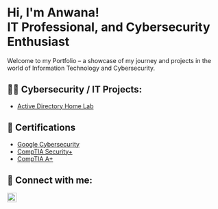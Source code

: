 <h1>Hi, I'm Anwana!
<br/>IT Professional,</a> and Cybersecurity Enthusiast</h1>
<p>Welcome to my Portfolio – a showcase of my journey and projects in the world of Information Technology and Cybersecurity.</p>

<h2>👨‍💻 Cybersecurity / IT Projects:</h2>

- [Active Directory Home Lab](https://github..com/techwithwana/)

<h2>📝 Certifications</h2>

- [Google Cybersecurity](https://www.credly.com/badges/3d9ff51f-7ca6-4c14-a471-fc0dbb74a9b0/public_url)
- [CompTIA Security+](https://www.credly.com/badges/0bd68a37-45be-433c-87dc-ec66e764cfa5/public_url)
- [CompTIA A+](https://www.credly.com/badges/1d1a5bda-5442-48e2-aff4-d0b48b2dcc2e/public_url)

<h2> 🤳 Connect with me:</h2>

[<img align="left" alt="AnwanaNtofon | LinkedIn" width="22px" src="https://cdn.jsdelivr.net/npm/simple-icons@v3/icons/linkedin.svg" />][linkedin]

[linkedin]: https://linkedin.com/in/anwanantofon

<!--
**techwithwana/techwithwana** is a ✨ _special_ ✨ repository because its `README.md` (this file) appears on your GitHub profile.

Here are some ideas to get you started:

- 🔭 I’m currently working on ...
- 🌱 I’m currently learning ...
- 👯 I’m looking to collaborate on ...
- 🤔 I’m looking for help with ...
- 💬 Ask me about ...
- 📫 How to reach me: ...
- 😄 Pronouns: ...
- ⚡ Fun fact: ...
-->

